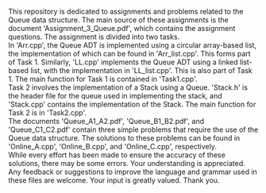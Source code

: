 This repository is dedicated to assignments and problems related to the Queue data structure. The main source of these assignments is the document 'Assignment_3_Queue.pdf', which contains the assignment questions. The assignment is divided into two tasks.
<br>
In 'Arr.cpp', the Queue ADT is implemented using a circular array-based list, the implementation of which can be found in 'Arr_list.cpp'. This forms part of Task 1. Similarly, 'LL.cpp' implements the Queue ADT using a linked list-based list, with the implementation in 'LL_list.cpp'. This is also part of Task 1. The main function for Task 1 is contained in 'Task1.cpp'.
<br>
Task 2 involves the implementation of a Stack using a Queue. 'Stack.h' is the header file for the queue used in implementing the stack, and 'Stack.cpp' contains the implementation of the Stack. The main function for Task 2 is in 'Task2.cpp'.
<br>
The documents 'Queue_A1_A2.pdf', 'Queue_B1_B2.pdf', and 'Queue_C1_C2.pdf' contain three simple problems that require the use of the Queue data structure. The solutions to these problems can be found in 'Online_A.cpp', 'Online_B.cpp', and 'Online_C.cpp', respectively.
<br>
While every effort has been made to ensure the accuracy of these solutions, there may be some errors. Your understanding is appreciated. Any feedback or suggestions to improve the language and grammar used in these files are welcome. Your input is greatly valued. Thank you.
